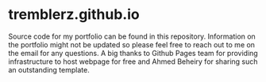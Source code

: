 # tremblerz.github.io
Source code for my portfolio can be found in this repository. Information on the portfolio might not be updated so please feel free to reach out to me on the email for any questions. A big thanks to Github Pages team for providing infrastructure to host webpage for free and Ahmed Beheiry for sharing such an outstanding template.
